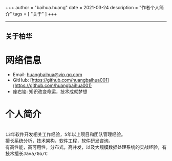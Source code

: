 +++
author = "baihua.huang"
date = 2021-03-24
description = "作者个人简介"
tags = [
"关于"
]
+++

---
关于柏华
---

# 网络信息

- Email: huangbaihua@vip.qq.com
- GitHub: [https://github.com/huangbaihua001](https://github.com/huangbaihua001)
- 座右铭:  知识改变命运，技术成就梦想




# 个人简介

<pre>

13年软件开发相关工作经验，5年以上项目和团队管理经验。
擅长系统分析，技术架构，软件工程，软件研发咨询。
有高性能，高可用性，分布式，高并发，以及大规模数据处理系统的实战经验，有自己的一些经验和心得。
技术擅长Java/Go/C

</pre>